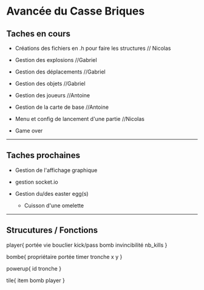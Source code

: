 # Avancée du Casse Briques


## Taches en cours
- Créations des fichiers en .h pour faire les structures
// Nicolas

- Gestion des explosions
//Gabriel

- Gestion des déplacements
//Gabriel

- Gestion des objets
//Gabriel

- Gestion des joueurs
//Antoine

- Gestion de la carte de base
//Antoine

- Menu et config de lancement d'une partie
//Nicolas

- Game over

---
## Taches prochaines

- Gestion de l'affichage graphique

- gestion socket.io

- Gestion du/des easter egg(s)
    - Cuisson d'une omelette

---

## Strucutures / Fonctions


player{
   portée
   vie
   bouclier
   kick/pass bomb
   invincibilité
   nb_kills
}

bombe{
   propriétaire
   portée
   timer
   tronche
   x
   y
}

powerup{
   id
   tronche
}

tile{
   item
   bomb
   player
}